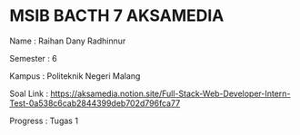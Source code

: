 # MSIB BACTH 7 AKSAMEDIA

Name      : Raihan Dany Radhinnur

Semester  : 6

Kampus    : Politeknik Negeri Malang

Soal Link : https://aksamedia.notion.site/Full-Stack-Web-Developer-Intern-Test-0a538c6cab2844399deb702d796fca77

Progress : Tugas 1
